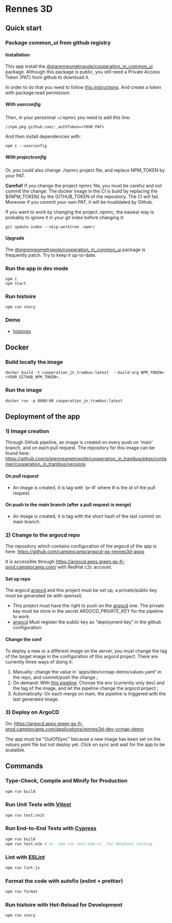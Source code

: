 # Rennes 3D

## Quick start

### Package common_ui from github registry

#### Installation

This app install the [@sigrennesmetropole/cooperation_jn_common_ui](https://github.com/sigrennesmetropole/cooperation_jn_common_ui/pkgs/npm/cooperation_jn_common_ui) package.
Although this package is public, you still need a Private Access Token (PAT) from github to download it.

In order to do that you need to follow [this instructions](https://docs.github.com/en/authentication/keeping-your-account-and-data-secure/creating-a-personal-access-token).
And create a token with package:read permission.

##### With userconfig

Then, in your personnal ~/.npmrc you need to add this line:

```shell
//npm.pkg.github.com/:_authToken=<YOUR PAT>
```

And then install dependencies with:

```shell
npm i --userconfig
```

##### With projectconfig

Or, you could also change ./npmrc project file, and replace NPM_TOKEN by your PAT.

**Careful!** If you change the project npmrc file, you must be careful and not commit the change.
The docker image in the CI is build by replacing the ${NPM_TOKEN} by the GITHUB_TOKEN of the repository.
The CI will fail.
Moreover if you commit your own PAT, it will be invalidated by Github.

If you want to work by changing the project .npmrc, the easiest way is probably to ignore it in your git index before changing it:

```shell
git update-index --skip-worktree .npmrc
```

#### Upgrade

The [@sigrennesmetropole/cooperation_jn_common_ui](https://github.com/sigrennesmetropole/cooperation_jn_common_ui/pkgs/npm/cooperation_jn_common_ui) package is frequently patch.
Try to keep it up-to-date.

### Run the app in dev mode

```shell
npm i
npm start
```

### Run histoire

```shell
npm run story
```

### Demo

- [histoires](https://sigrennesmetropole.github.io/cooperation_jn_trambus/main/)

## Docker

### Build locally the image

```shell
docker build -t cooperation_jn_trambus:latest  --build-arg NPM_TOKEN=<YOUR_GITHUB_NPM_TOKEN>.
```

### Run the image

```shell
docker run -p 8080:80 cooperation_jn_trambus:latest
```

## Deployment of the app

### 1) Image creation

Through Github pipeline, an image is created on every push on 'main' branch, and on each pull request.
The repository for this image can be found here: https://github.com/sigrennesmetropole/cooperation_jn_trambus/pkgs/container/cooperation_jn_trambus/versions

#### On _pull request_

- An image is created, it is tag with 'pr-#' where # is the id of the pull request.

#### On push to the _main_ branch (after a pull request is merge)

- An image is created, it is tag with the short hash of the last commit on main branch.

### 2) Change to the argocd repo

The repository which contains configuration of the argocd of the app is here:
https://github.com/camptocamp/argocd-gs-rennes3d-apps

It is accessible through https://argocd.apps.green.gs-fr-prod.camptocamp.com/ with RedHat c2c account.

#### Set up repo

The argocd [argocd](https://github.com/camptocamp/argocd-gs-rennes3d-apps) and this project must be set up, a private/public key must be generated (ie with openssl).

- This project must have the right to push on the [argocd](https://github.com/camptocamp/argocd-gs-rennes3d-apps) one. The private key must be store in the secret ARGOCD_PRIVATE_KEY for the pipeline to work.
- [argocd](https://github.com/camptocamp/argocd-gs-rennes3d-apps) Must register the public key as "deployment key" in the github configuration.

#### Change the conf

To deploy a new or a different image on the server, you must change the tag of the target image in the configuration of this argocd project.
There are currently three ways of doing it:

1. Manually: change the value in 'apps/dev/vcmap-demo/values.yaml' in the repo, and commit/push the change ;
2. On demand: With [this pipeline](https://github.com/sigrennesmetropole/cooperation_jn_trambus/actions/workflows/deploy-argocd.yml). Choose the env (currently only dev) and the tag of the image, and let the pipeline change the argocd project ;
3. Automatically: On each merge on main, the pipeline is triggered with the last generated image.

### 3) Deploy on ArgoCD

On: https://argocd.apps.green.gs-fr-prod.camptocamp.com/applications/rennes3d-dev-vcmap-demo

The app must be "OutOfSync" because a new image has been set on the _values.yaml_ file but not deploy yet. Click on sync and wait for the app to be avalaible.

## Commands

### Type-Check, Compile and Minify for Production

```sh
npm run build
```

### Run Unit Tests with [Vitest](https://vitest.dev/)

```sh
npm run test:unit
```

### Run End-to-End Tests with [Cypress](https://www.cypress.io/)

```sh
npm run build
npm run test:e2e # or `npm run test:e2e:ci` for headless testing
```

### Lint with [ESLint](https://eslint.org/)

```sh
npm run lint:js
```

### Format the code with autofix (eslint + prettier)

```sh
npm run format
```

### Run histoire with Hot-Reload for Development

```sh
npm run story
```
